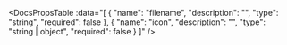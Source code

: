 <!-- This file was automatic generated. Do not edit it manually -->

<DocsPropsTable :data="[
  {
    "name": "filename",
    "description": "",
    "type": "string",
    "required": false
  },
  {
    "name": "icon",
    "description": "",
    "type": "string | object",
    "required": false
  }
]" />
